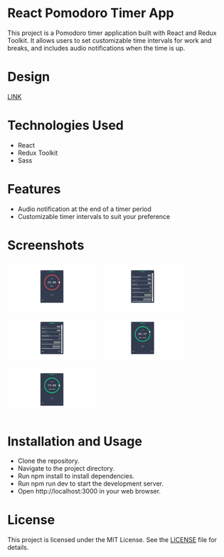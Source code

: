 # React Pomodoro Timer App

This project is a Pomodoro timer application built with React and Redux Toolkit. It allows users to set customizable time intervals for work and breaks, and includes audio notifications when the time is up.

# Design

[LINK](https://dribbble.com/shots/4172422-Pomotroid-Screens/attachments/10241013?mode=media)

# Technologies Used

- React
- Redux Toolkit
- Sass

# Features

- Audio notification at the end of a timer period
- Customizable timer intervals to suit your preference

# Screenshots

<img src="./src/assets/screenshots/01.png" width="200"> <img src="./src/assets/screenshots/02.png" width="200"> <img src="./src/assets/screenshots/03.png" width="200"> <img src="./src/assets/screenshots/04.png" width="200"> <img src="./src/assets/screenshots/05.png" width="200">

# Installation and Usage

- Clone the repository.
- Navigate to the project directory.
- Run npm install to install dependencies.
- Run npm run dev to start the development server.
- Open http://localhost:3000 in your web browser.

# License

This project is licensed under the MIT License. See the [LICENSE](./LICENSE.md) file for details.
